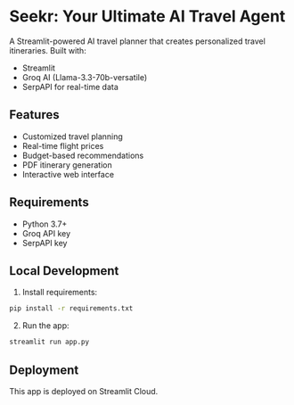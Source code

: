 # Seekr: Your Ultimate AI Travel Agent

A Streamlit-powered AI travel planner that creates personalized travel itineraries. Built with:
- Streamlit
- Groq AI (Llama-3.3-70b-versatile)
- SerpAPI for real-time data

## Features
- Customized travel planning
- Real-time flight prices
- Budget-based recommendations
- PDF itinerary generation
- Interactive web interface

## Requirements
- Python 3.7+
- Groq API key
- SerpAPI key

## Local Development
1. Install requirements:
```bash
pip install -r requirements.txt
```

2. Run the app:
```bash
streamlit run app.py
```

## Deployment
This app is deployed on Streamlit Cloud.
